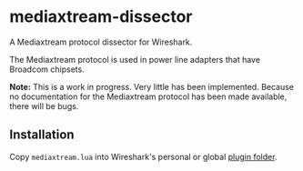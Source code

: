 # mediaxtream-dissector
A Mediaxtream protocol dissector for Wireshark.

The Mediaxtream protocol is used in power line adapters that have Broadcom chipsets.

**Note:** This is a work in progress. Very little has been implemented. Because no documentation for the Mediaxtream protocol has been made available, there will be bugs.

## Installation
Copy `mediaxtream.lua` into Wireshark's personal or global [plugin folder](https://www.wireshark.org/docs/wsug_html_chunked/ChPluginFolders.html).
